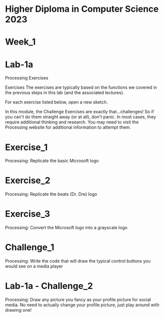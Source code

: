# Higher Diploma in Computer Science 2023
# Week_1
# Lab-1a
Processing Exercises

Exercises
The exercises are typically based on the functions we covered in the previous steps in this lab (and the associated lectures).

For each exercise listed below, open a new sketch.

In this module, the Challenge Exercises are exactly that…challenges! So if you can't do them straight away (or at all), don't panic. In most cases, they require additional thinking and research. You may need to visit the Processing website for additional information to attempt them.

# Exercise_1
Processing: Replicate the basic Microsoft logo 

# Exercise_2
Processing: Replicate the beats (Dr. Dre) logo

# Exercise_3
Processing: Convert the Microsoft logo into a grayscale logo

#  Challenge_1
Processing: Write the code that will draw the typical control buttons you would see on a media player

# Lab-1a - Challenge_2
Processing: Draw any picture you fancy as your profile picture for social media. No need to actually change your profile picture, just play around with drawing one!


